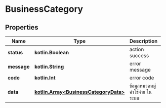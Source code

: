 
# BusinessCategory

## Properties
Name | Type | Description | Notes
------------ | ------------- | ------------- | -------------
**status** | **kotlin.Boolean** | action success |  [optional]
**message** | **kotlin.String** | error message |  [optional]
**code** | **kotlin.Int** | error code |  [optional]
**data** | [**kotlin.Array&lt;BusinessCategoryData&gt;**](BusinessCategoryData.md) | ข้อมูลหมวดหมู่ค่าใช้จ่าย ในระบบ |  [optional]



